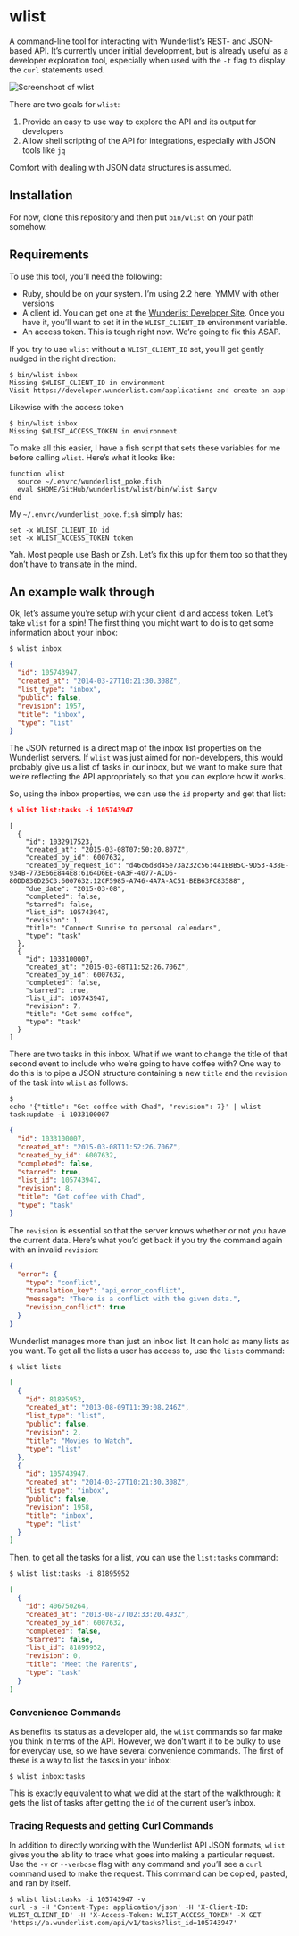 # wlist

A command-line tool for interacting with Wunderlist’s REST- and JSON-based API. It’s currently under initial development, but is already useful as a developer exploration tool, especially when used with the `-t` flag to display the `curl` statements used.

![Screenshoot of wlist](screenshot.png)

There are two goals for `wlist`:

1. Provide an easy to use way to explore the API and its output for developers
2. Allow shell scripting of the API for integrations, especially with JSON tools like `jq`

Comfort with dealing with JSON data structures is assumed.

## Installation

For now, clone this repository and then put `bin/wlist` on your path somehow.

## Requirements

To use this tool, you’ll need the following:

* Ruby, should be on your system. I’m using 2.2 here. YMMV with other versions
* A client id. You can get one at the [Wunderlist Developer Site](https://developer.wunderlist.com/applications). Once you have it, you’ll want to set it in the `WLIST_CLIENT_ID` environment variable.
* An access token. This is tough right now. We’re going to fix this ASAP.

If you try to use `wlist` without a `WLIST_CLIENT_ID` set, you’ll get gently nudged in the right direction:

    $ bin/wlist inbox
    Missing $WLIST_CLIENT_ID in environment
    Visit https://developer.wunderlist.com/applications and create an app!

Likewise with the access token

    $ bin/wlist inbox
    Missing $WLIST_ACCESS_TOKEN in environment.

To make all this easier, I have a fish script that sets these variables for me before calling `wlist`. Here’s what it looks like:

    function wlist
      source ~/.envrc/wunderlist_poke.fish
      eval $HOME/GitHub/wunderlist/wlist/bin/wlist $argv
    end

My `~/.envrc/wunderlist_poke.fish` simply has:

    set -x WLIST_CLIENT_ID id
    set -x WLIST_ACCESS_TOKEN token

Yah. Most people use Bash or Zsh. Let’s fix this up for them too so that they don’t have to translate in the mind.

## An example walk through

Ok, let’s assume you’re setup with your client id and access token. Let’s take `wlist` for a spin! The first thing you might want to do is to get some information about your inbox:

```
$ wlist inbox
```

```json
{
  "id": 105743947,
  "created_at": "2014-03-27T10:21:30.308Z",
  "list_type": "inbox",
  "public": false,
  "revision": 1957,
  "title": "inbox",
  "type": "list"
}
```

The JSON returned is a direct map of the inbox list properties on the Wunderlist servers. If `wlist` was just aimed for non-developers, this would probably give us a list of tasks in our inbox, but we want to make sure that we’re reflecting the API appropriately so that you can explore how it works.

So, using the inbox properties, we can use the `id` property and get that list:

```json
$ wlist list:tasks -i 105743947
```

```
[
  {
    "id": 1032917523,
    "created_at": "2015-03-08T07:50:20.807Z",
    "created_by_id": 6007632,
    "created_by_request_id": "d46c6d8d45e73a232c56:441EBB5C-9D53-438E-934B-773E66E844E8:6164D6EE-0A3F-4077-ACD6-80DD836D25C3:6007632:12CF5985-A746-4A7A-AC51-BEB63FC83588",
    "due_date": "2015-03-08",
    "completed": false,
    "starred": false,
    "list_id": 105743947,
    "revision": 1,
    "title": "Connect Sunrise to personal calendars",
    "type": "task"
  },
  {
    "id": 1033100007,
    "created_at": "2015-03-08T11:52:26.706Z",
    "created_by_id": 6007632,
    "completed": false,
    "starred": true,
    "list_id": 105743947,
    "revision": 7,
    "title": "Get some coffee",
    "type": "task"
  }
]
```

There are two tasks in this inbox. What if we want to change the title of that second event to include who we’re going to have coffee with? One way to do this is to pipe a JSON structure containing a new `title` and the `revision` of the task into `wlist` as follows:

```
$
echo '{"title": "Get coffee with Chad", "revision": 7}' | wlist task:update -i 1033100007
```
```json
{
  "id": 1033100007,
  "created_at": "2015-03-08T11:52:26.706Z",
  "created_by_id": 6007632,
  "completed": false,
  "starred": true,
  "list_id": 105743947,
  "revision": 8,
  "title": "Get coffee with Chad",
  "type": "task"
}
```

The `revision` is essential so that the server knows whether or not you have the current data. Here’s what you’d get back if you try the command again with an invalid `revision`:

```json
{
  "error": {
    "type": "conflict",
    "translation_key": "api_error_conflict",
    "message": "There is a conflict with the given data.",
    "revision_conflict": true
  }
}
```

Wunderlist manages more than just an inbox list. It can hold as many lists as you want. To get all the lists a user has access to, use the `lists` command:

```
$ wlist lists
```

```json
[
  {
    "id": 81895952,
    "created_at": "2013-08-09T11:39:08.246Z",
    "list_type": "list",
    "public": false,
    "revision": 2,
    "title": "Movies to Watch",
    "type": "list"
  },
  {
    "id": 105743947,
    "created_at": "2014-03-27T10:21:30.308Z",
    "list_type": "inbox",
    "public": false,
    "revision": 1958,
    "title": "inbox",
    "type": "list"
  }
]
```

Then, to get all the tasks for a list, you can use the `list:tasks` command:

```
$ wlist list:tasks -i 81895952
```
```json
[
  {
    "id": 406750264,
    "created_at": "2013-08-27T02:33:20.493Z",
    "created_by_id": 6007632,
    "completed": false,
    "starred": false,
    "list_id": 81895952,
    "revision": 0,
    "title": "Meet the Parents",
    "type": "task"
  }
]
```

### Convenience Commands

As benefits its status as a developer aid, the `wlist` commands so far make you think in terms of the API. However, we don’t want it to be bulky to use for everyday use, so we have several convenience commands. The first of these is a way to list the tasks in your inbox:

```
$ wlist inbox:tasks
```

This is exactly equivalent to what we did at the start of the walkthrough: it gets the list of tasks after getting the `id` of the current user’s inbox.


### Tracing Requests and getting Curl Commands

In addition to directly working with the Wunderlist API JSON formats, `wlist` gives you the ability to trace what goes into making a particular request. Use the `-v` or `--verbose` flag with any command and you’ll see a `curl` command used to make the request. This command can be copied, pasted, and ran by itself.

```
$ wlist list:tasks -i 105743947 -v
curl -s -H 'Content-Type: application/json' -H 'X-Client-ID: WLIST_CLIENT_ID' -H 'X-Access-Token: WLIST_ACCESS_TOKEN' -X GET 'https://a.wunderlist.com/api/v1/tasks?list_id=105743947'
```
